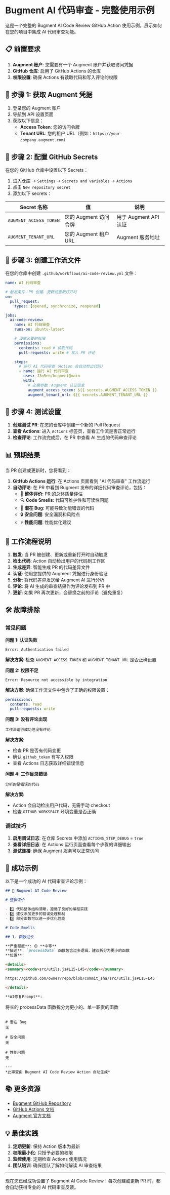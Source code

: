 # Bugment AI 代码审查 - 完整使用示例

这是一个完整的 Bugment AI Code Review GitHub Action 使用示例，展示如何在您的项目中集成 AI 代码审查功能。

## 📋 前置要求

1. **Augment 账户**: 您需要有一个 Augment 账户并获取访问凭据
2. **GitHub 仓库**: 启用了 GitHub Actions 的仓库
3. **权限设置**: 确保 Actions 有读取代码和写入评论的权限

## 🔧 步骤 1: 获取 Augment 凭据

1. 登录您的 Augment 账户
2. 导航到 API 设置页面
3. 获取以下信息：
   - **Access Token**: 您的访问令牌
   - **Tenant URL**: 您的租户 URL（例如：`https://your-company.augment.com`）

## 🔐 步骤 2: 配置 GitHub Secrets

在您的 GitHub 仓库中设置以下 Secrets：

1. 进入仓库 → `Settings` → `Secrets and variables` → `Actions`
2. 点击 `New repository secret`
3. 添加以下 secrets：

| Secret 名称            | 值                    | 说明                  |
| ---------------------- | --------------------- | --------------------- |
| `AUGMENT_ACCESS_TOKEN` | 您的 Augment 访问令牌 | 用于 Augment API 认证 |
| `AUGMENT_TENANT_URL`   | 您的 Augment 租户 URL | Augment 服务地址      |

## 📝 步骤 3: 创建工作流文件

在您的仓库中创建 `.github/workflows/ai-code-review.yml` 文件：

```yaml
name: AI 代码审查

# 触发条件：PR 创建、更新或重新打开时
on:
  pull_request:
    types: [opened, synchronize, reopened]

jobs:
  ai-code-review:
    name: AI 代码审查
    runs-on: ubuntu-latest

    # 设置必要的权限
    permissions:
      contents: read # 读取代码
      pull-requests: write # 写入 PR 评论

    steps:
      # 运行 AI 代码审查（Action 会自动检出代码）
      - name: 运行 AI 代码审查
        uses: J3n5en/bugment@main
        with:
          # 必需参数：Augment 认证信息
          augment_access_token: ${{ secrets.AUGMENT_ACCESS_TOKEN }}
          augment_tenant_url: ${{ secrets.AUGMENT_TENANT_URL }}
```

## 🎯 步骤 4: 测试设置

1. **创建测试 PR**: 在您的仓库中创建一个新的 Pull Request
2. **查看 Actions**: 进入 `Actions` 标签页，查看工作流是否正常运行
3. **检查评论**: 工作流完成后，在 PR 中查看 AI 生成的代码审查评论

## 📊 预期结果

当 PR 创建或更新时，您将看到：

1. **GitHub Actions 运行**: 在 Actions 页面看到 "AI 代码审查" 工作流运行
2. **自动评论**: 在 PR 中看到 Bugment 发布的详细代码审查评论，包括：
   - 📝 **整体评价**: PR 的总体质量评估
   - 🔍 **Code Smells**: 代码可维护性和可读性问题
   - 🐛 **潜在 Bug**: 可能导致功能错误的代码
   - 🔒 **安全问题**: 安全漏洞和风险点
   - ⚡ **性能问题**: 性能优化建议

## 🔄 工作流程说明

1. **触发**: 当 PR 被创建、更新或重新打开时自动触发
2. **检出代码**: Action 自动检出用户的代码到工作区
3. **生成差异**: 智能生成 PR 的代码差异文件
4. **认证**: 使用您提供的 Augment 凭据进行身份验证
5. **分析**: 将代码差异发送给 Augment AI 进行分析
6. **评论**: 将 AI 生成的审查结果作为评论发布到 PR 中
7. **更新**: 如果 PR 再次更新，会替换之前的评论（避免重复）

## 🛠️ 故障排除

### 常见问题

**问题 1: 认证失败**

```
Error: Authentication failed
```

**解决方案**: 检查 `AUGMENT_ACCESS_TOKEN` 和 `AUGMENT_TENANT_URL` 是否正确设置

**问题 2: 权限不足**

```
Error: Resource not accessible by integration
```

**解决方案**: 确保工作流文件中包含了正确的权限设置：

```yaml
permissions:
  contents: read
  pull-requests: write
```

**问题 3: 没有评论出现**

```
工作流运行成功但没有评论
```

**解决方案**:

- 检查 PR 是否有代码变更
- 确认 `github_token` 有写入权限
- 查看 Actions 日志获取详细错误信息

**问题 4: 工作目录错误**

```
分析的是错误的代码
```

**解决方案**:

- Action 会自动检出用户代码，无需手动 checkout
- 检查 `GITHUB_WORKSPACE` 环境变量是否正确

### 调试技巧

1. **启用调试日志**: 在仓库 Secrets 中添加 `ACTIONS_STEP_DEBUG` = `true`
2. **查看详细日志**: 在 Actions 运行页面查看每个步骤的详细输出
3. **测试连接**: 确保 Augment 服务可以正常访问

## 🎉 成功示例

以下是一个成功的 AI 代码审查评论示例：

```markdown
## 🤖 Bugment AI Code Review

# 整体评价

- 1️⃣ 代码整体结构清晰，遵循了良好的编程实践
- 2️⃣ 建议添加更多的错误处理机制
- 3️⃣ 部分函数可以进一步优化性能

# Code Smells

## 1. 函数过长

**严重程度**: 🟡 **中等**
**描述**: `processData` 函数包含过多逻辑，建议拆分为更小的函数
**位置**:

<details>
<summary><code>src/utils.js#L15-L45</code></summary>

https://github.com/owner/repo/blob/commit_sha/src/utils.js#L15-L45

</details>

**AI修复Prompt**:
```

将长的 processData 函数拆分为更小的、单一职责的函数

```

# 潜在 Bug
无

# 安全问题
无

# 性能问题
无

---
*此审查由 Bugment AI Code Review Action 自动生成*
```

## 📚 更多资源

- [Bugment GitHub Repository](https://github.com/J3n5en/bugment)
- [GitHub Actions 文档](https://docs.github.com/en/actions)
- [Augment 官方文档](https://augment.com/docs)

## 💡 最佳实践

1. **定期更新**: 保持 Action 版本为最新
2. **权限最小化**: 只授予必要的权限
3. **监控使用**: 定期检查 Actions 使用情况
4. **团队培训**: 确保团队了解如何解读 AI 审查结果

---

现在您已经成功设置了 Bugment AI Code Review！每次创建或更新 PR 时，都会自动获得专业的 AI 代码审查反馈。
